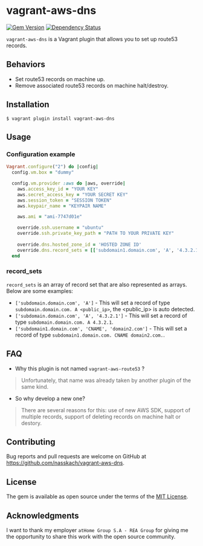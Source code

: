 # vagrant-aws-dns

[![Gem Version](https://badge.fury.io/rb/vagrant-aws-dns.svg)](https://badge.fury.io/rb/vagrant-aws-dns) [![Dependency Status](https://gemnasium.com/nasskach/vagrant-aws-dns.svg)](https://gemnasium.com/nasskach/vagrant-aws-dns)

`vagrant-aws-dns` is a Vagrant plugin that allows you to set up route53 records.

## Behaviors

* Set route53 records on machine up.
* Remove associated route53 records on machine halt/destroy.
 
## Installation

    $ vagrant plugin install vagrant-aws-dns

## Usage

### Configuration example

```ruby
Vagrant.configure("2") do |config|
  config.vm.box = "dummy"

  config.vm.provider :aws do |aws, override|
    aws.access_key_id = "YOUR KEY"
    aws.secret_access_key = "YOUR SECRET KEY"
    aws.session_token = "SESSION TOKEN"
    aws.keypair_name = "KEYPAIR NAME"

    aws.ami = "ami-7747d01e"

    override.ssh.username = "ubuntu"
    override.ssh.private_key_path = "PATH TO YOUR PRIVATE KEY"
    
    override.dns.hosted_zone_id = 'HOSTED ZONE ID'
    override.dns.record_sets = [['subdomain1.domain.com', 'A', '4.3.2.1'], ['subdomain1.domain.com', 'A']]
  end
```

### record_sets

`record_sets` is an array of record set that are also represented as arrays. Below are some examples:

* `['subdomain.domain.com', 'A']` - This will set a record of type `subdomain.domain.com. A <public_ip>`, the <public_ip> is auto detected.
* `['subdomain.domain.com', 'A', '4.3.2.1']` - This will set a record of type `subdomain.domain.com. A 4.3.2.1`.
* `['subdomain1.domain.com', 'CNAME', 'domain2.com']` - This will set a record of type `subdomain1.domain.com. CNAME domain2.com.`.

## FAQ

* Why this plugin is not named `vagrant-aws-route53` ?
> Unfortunately, that name was already taken by another plugin of the same kind.
* So why develop a new one?
> There are several reasons for this: use of new AWS SDK, support of multiple records, support of deleting records on machine halt
  or destory.

## Contributing

Bug reports and pull requests are welcome on GitHub at https://github.com/nasskach/vagrant-aws-dns.

## License

The gem is available as open source under the terms of the [MIT License](http://opensource.org/licenses/MIT).

## Acknowledgments

I want to thank my employer `atHome Group S.A - REA Group` for giving me the opportunity to share this work with the open source community.

